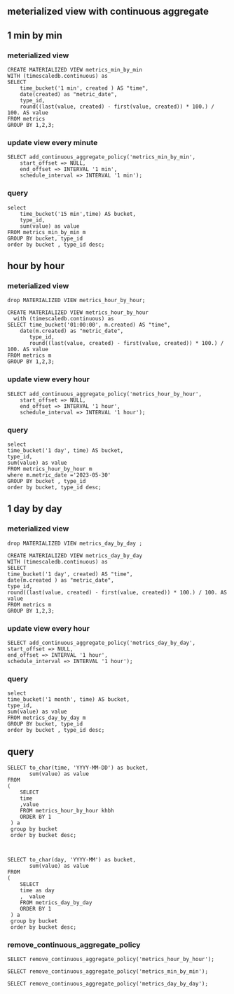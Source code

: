 ## meterialized view with continuous aggregate



## 1 min by min
### meterialized view 
```
CREATE MATERIALIZED VIEW metrics_min_by_min
WITH (timescaledb.continuous) as
SELECT 
	time_bucket('1 min', created ) AS "time",
	date(created) as "metric_date",
	type_id,
	round((last(value, created) - first(value, created)) * 100.) / 100. AS value
FROM metrics
GROUP BY 1,2,3;
```

### update view every minute

```
SELECT add_continuous_aggregate_policy('metrics_min_by_min',
	start_offset => NULL,
	end_offset => INTERVAL '1 min',
	schedule_interval => INTERVAL '1 min');
```

### query
```
select
	time_bucket('15 min',time) AS bucket, 
	type_id,
	sum(value) as value 
FROM metrics_min_by_min m  
GROUP BY bucket, type_id 
order by bucket , type_id desc;
```


## hour by hour
### meterialized view 

```
drop MATERIALIZED VIEW metrics_hour_by_hour;

CREATE MATERIALIZED VIEW metrics_hour_by_hour 
  with (timescaledb.continuous) as
SELECT time_bucket('01:00:00', m.created) AS "time",
	date(m.created) as "metric_date",
       type_id,
       round((last(value, created) - first(value, created)) * 100.) / 100. AS value
FROM metrics m
GROUP BY 1,2,3;

```
### update view every hour
```
SELECT add_continuous_aggregate_policy('metrics_hour_by_hour',
	start_offset => NULL,
	end_offset => INTERVAL '1 hour',
	schedule_interval => INTERVAL '1 hour');
```

### query
```
select
time_bucket('1 day', time) AS bucket,  
type_id,
sum(value) as value 
FROM metrics_hour_by_hour m 
where m.metric_date ='2023-05-30'
GROUP BY bucket , type_id
order by bucket, type_id desc;
```

## 1 day by day
### meterialized view 
```
drop MATERIALIZED VIEW metrics_day_by_day ;

CREATE MATERIALIZED VIEW metrics_day_by_day 
WITH (timescaledb.continuous) as
SELECT 
time_bucket('1 day', created) AS "time",
date(m.created ) as "metric_date",
type_id,
round((last(value, created) - first(value, created)) * 100.) / 100. AS value
FROM metrics m
GROUP BY 1,2,3;
```

### update view every hour
```
SELECT add_continuous_aggregate_policy('metrics_day_by_day',
start_offset => NULL,
end_offset => INTERVAL '1 hour',
schedule_interval => INTERVAL '1 hour');
```

### query
```
select
time_bucket('1 month', time) AS bucket, 
type_id,
sum(value) as value 
FROM metrics_day_by_day m  
GROUP BY bucket, type_id 
order by bucket , type_id desc;
```







## query 


```
SELECT to_char(time, 'YYYY-MM-DD') as bucket,
       sum(value) as value
FROM 
(
	SELECT
	time
	,value
	FROM metrics_hour_by_hour khbh 
	ORDER BY 1
 ) a
 group by bucket
 order by bucket desc;
 ```
```
  

SELECT to_char(day, 'YYYY-MM') as bucket,
       sum(value) as value
FROM 
(
	SELECT
   	time as day
	,  value
 	FROM metrics_day_by_day 
 	ORDER BY 1
 ) a
 group by bucket
 order by bucket desc;
 ```


### remove_continuous_aggregate_policy 

```
SELECT remove_continuous_aggregate_policy('metrics_hour_by_hour');
```

```
SELECT remove_continuous_aggregate_policy('metrics_min_by_min');
```
```
SELECT remove_continuous_aggregate_policy('metrics_day_by_day');
```

